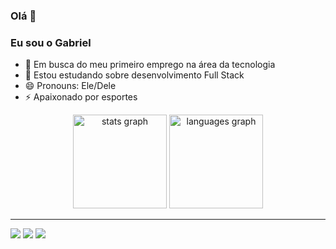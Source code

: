 ### Olá 👋 
### Eu sou o Gabriel 


- 🔭 Em busca do meu primeiro emprego na área da tecnologia
- 🌱 Estou estudando sobre desenvolvimento Full Stack
- 😄 Pronouns: Ele/Dele
- ⚡ Apaixonado por esportes

<div align="center">
  <img src="https://github-readme-stats.vercel.app/api?username=gabrielmvaladao&hide_title=false&hide_rank=false&show_icons=true&include_all_commits=true&count_private=true&disable_animations=false&theme=dark&locale=en&hide_border=true" height="150" alt="stats graph"  />
  <img src="https://github-readme-stats.vercel.app/api/top-langs?username=gabrielmvaladao&locale=en&hide_title=false&layout=compact&card_width=320&langs_count=5&theme=dark&hide_border=true" height="150" alt="languages graph"  />
</div>
<hr/> 
<div> 
  <a href="https://instagram.com/gabrielvaladao__/" target="_blank"><img src="https://img.shields.io/badge/-Instagram-%23E4405F?style=for-the-badge&logo=instagram&logoColor=white" target="_blank"></a> 
  <a href = "mailto:metzdorfgabriel@gmail.com"><img src="https://img.shields.io/badge/-Gmail-%23333?style=for-the-badge&logo=gmail&logoColor=white" target="_blank"></a>
  <a href="https://www.linkedin.com/in/gabrieldesenvolvedorfullstack" target="_blank"><img src="https://img.shields.io/badge/-LinkedIn-%230077B5?style=for-the-badge&logo=linkedin&logoColor=white" target="_blank"></a> 
</div>


